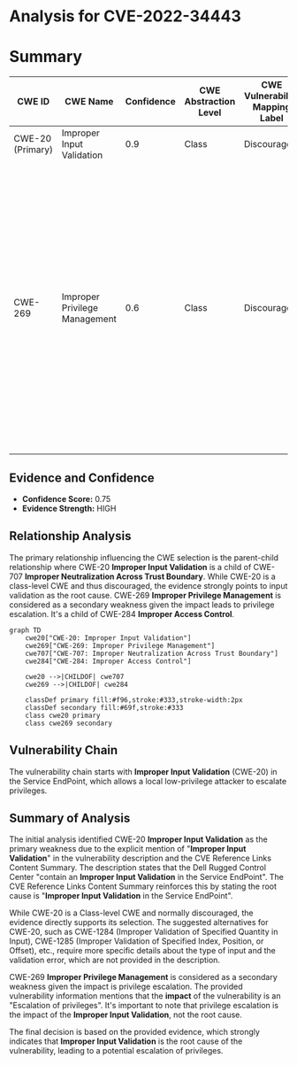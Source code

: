 # Analysis for CVE-2022-34443

# Summary
| CWE ID | CWE Name | Confidence | CWE Abstraction Level | CWE Vulnerability Mapping Label | CWE-Vulnerability Mapping Notes |
|---|---|---|---|---|---|
| CWE-20 (Primary) | Improper Input Validation | 0.9 | Class | Discouraged | Consider lower-level children. |
| CWE-269 | Improper Privilege Management | 0.6 | Class | Discouraged |  If an error or mistake allows privilege escalation, then use the CWE ID for that mistake. Avoid using CWE-269 when only phrases such as "privilege escalation" or "gain privileges" are available, as these indicate technical impact of the vulnerability - not the root cause weakness. |

## Evidence and Confidence

*   **Confidence Score:** 0.75
*   **Evidence Strength:** HIGH

## Relationship Analysis
The primary relationship influencing the CWE selection is the parent-child relationship where CWE-20 **Improper Input Validation** is a child of CWE-707 **Improper Neutralization Across Trust Boundary**. While CWE-20 is a class-level CWE and thus discouraged, the evidence strongly points to input validation as the root cause. CWE-269 **Improper Privilege Management** is considered as a secondary weakness given the impact leads to privilege escalation. It's a child of CWE-284 **Improper Access Control**.

```mermaid
graph TD
    cwe20["CWE-20: Improper Input Validation"]
    cwe269["CWE-269: Improper Privilege Management"]
    cwe707["CWE-707: Improper Neutralization Across Trust Boundary"]
    cwe284["CWE-284: Improper Access Control"]

    cwe20 -->|CHILDOF| cwe707
    cwe269 -->|CHILDOF| cwe284
    
    classDef primary fill:#f96,stroke:#333,stroke-width:2px
    classDef secondary fill:#69f,stroke:#333
    class cwe20 primary
    class cwe269 secondary
```

## Vulnerability Chain
The vulnerability chain starts with **Improper Input Validation** (CWE-20) in the Service EndPoint, which allows a local low-privilege attacker to escalate privileges.

## Summary of Analysis
The initial analysis identified CWE-20 **Improper Input Validation** as the primary weakness due to the explicit mention of "**Improper Input Validation**" in the vulnerability description and the CVE Reference Links Content Summary. The description states that the Dell Rugged Control Center "contain an **Improper Input Validation** in the Service EndPoint". The CVE Reference Links Content Summary reinforces this by stating the root cause is "**Improper Input Validation** in the Service EndPoint".

While CWE-20 is a Class-level CWE and normally discouraged, the evidence directly supports its selection. The suggested alternatives for CWE-20, such as CWE-1284 (Improper Validation of Specified Quantity in Input), CWE-1285 (Improper Validation of Specified Index, Position, or Offset), etc., require more specific details about the type of input and the validation error, which are not provided in the description.

CWE-269 **Improper Privilege Management** is considered as a secondary weakness given the impact is privilege escalation. The provided vulnerability information mentions that the **impact** of the vulnerability is an "Escalation of privileges". It's important to note that privilege escalation is the impact of the **Improper Input Validation**, not the root cause.

The final decision is based on the provided evidence, which strongly indicates that **Improper Input Validation** is the root cause of the vulnerability, leading to a potential escalation of privileges.